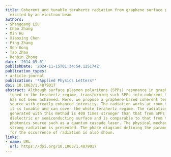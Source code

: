 ```yaml
---
title: Coherent and tunable terahertz radiation from graphene surface plasmon polaritons
  excited by an electron beam
authors:
- Shenggang Liu
- Chao Zhang
- Min Hu
- Xiaoxing Chen
- Ping Zhang
- Sen Gong
- Tao Zhao
- Renbin Zhong
date: '2014-05-01'
publishDate: '2024-11-15T01:34:54.125174Z'
publication_types:
- article-journal
publication: '*Applied Physics Letters*'
doi: 10.1063/1.4879017
abstract: Although surface plasmon polaritons (SPPs) resonance in graphene can be
  tuned in the terahertz regime, transforming such SPPs into coherent terahertz radiation
  has not been achieved. Here, we propose a graphene-based coherent terahertz radiation
  source with greatly enhanced intensity. The radiation works at room temperature,
  it is tunable and can cover the whole terahertz regime. The radiation intensity
  generated with this method is 400 times stronger than that from SPPs at a conventional
  dielectric or semiconducting surface and is comparable to that from the most advanced
  photonics source such as a quantum cascade laser. The physical mechanism for this
  strong radiation is presented. The phase diagrams defining the parameters range
  for the occurrence of radiation is also shown.
links:
- name: URL
  url: https://doi.org/10.1063/1.4879017
---
```

